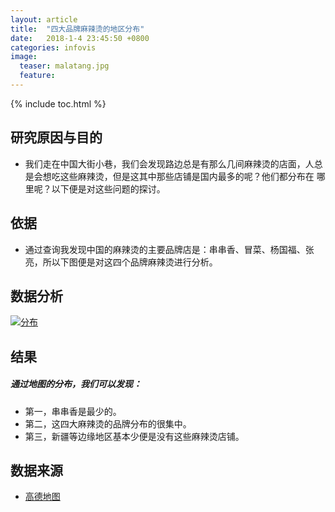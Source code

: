 ```yaml
---
layout: article
title:  "四大品牌麻辣烫的地区分布"
date:   2018-1-4 23:45:50 +0800
categories: infovis
image:
  teaser: malatang.jpg
  feature: 
---
```


{% include toc.html %}

## 研究原因与目的
* 我们走在中国大街小巷，我们会发现路边总是有那么几间麻辣烫的店面，人总是会想吃这些麻辣烫，但是这其中那些店铺是国内最多的呢？他们都分布在 哪里呢？以下便是对这些问题的探讨。

## 依据
* 通过查询我发现中国的麻辣烫的主要品牌店是：串串香、冒菜、杨国福、张亮，所以下图便是对这四个品牌麻辣烫进行分析。

## 数据分析
<div class='tableauPlaceholder' id='viz1515120287087' style='position: relative'>
     <noscript><a href='#'><img alt='分布 ' src='https:&#47;&#47;public.tableau.com&#47;static&#47;images&#47;Q4&#47;Q4Q6WRYRW&#47;1_rss.png' style='border: none' />
	 </a></noscript><object class='tableauViz'  style='display:none;'><param name='host_url' value='https%3A%2F%2Fpublic.tableau.com%2F' /> <param name='embed_code_version' value='3' /> <param name='path' value='shared&#47;Q4Q6WRYRW' /> <param name='toolbar' value='yes' /><param name='static_image' value='https:&#47;&#47;public.tableau.com&#47;static&#47;images&#47;Q4&#47;Q4Q6WRYRW&#47;1.png' /> <param name='animate_transition' value='yes' /><param name='display_static_image' value='yes' /><param name='display_spinner' value='yes' /><param name='display_overlay' value='yes' /><param name='display_count' value='yes' />
	 </object>
</div>                
<script type='text/javascript'>                    var divElement = document.getElementById('viz1515120287087');                    var vizElement = divElement.getElementsByTagName('object')[0];                    
vizElement.style.width='100%';vizElement.style.height=(divElement.offsetWidth*0.75)+'px';                    var scriptElement = document.createElement('script');                    scriptElement.src = 'https://public.tableau.com/javascripts/api/viz_v1.js';                    
vizElement.parentNode.insertBefore(scriptElement, vizElement);                
</script>

## 结果
##### 通过地图的分布，我们可以发现：
* 第一，串串香是最少的。
* 第二，这四大麻辣烫的品牌分布的很集中。
* 第三，新疆等边缘地区基本少便是没有这些麻辣烫店铺。

## 数据来源
* [高德地图](https://ditu.amap.com/)








